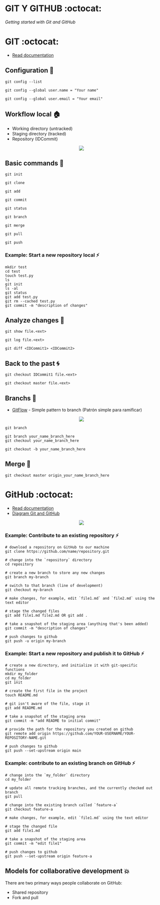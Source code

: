 # GIT Y GITHUB :octocat:

_Getting started with Git and GitHub_

# GIT :octocat:
* [Read documentation](https://git-scm.com/)

## Configuration :wrench:
```
git config --list
```
```
git config --global user.name = "Your name" 
```
```
git config --global user.email = "Your email" 
```

## Workflow local :house:
- Working directory (untracked)
- Staging directory (tracked)
- Repository (IDCommit)

<p align="center">
  <img src="/assets/img/workflow.png">
</p>

## Basic commands :walking:
```
git init

git clone

git add

git commit

git status

git branch

git merge

git pull

git push
```

### Example: Start a new repository local :zap:
```
mkdir test
cd test
touch test.py
ls
git init
ls -al
git status
git add test.py
git rm --cached test.py
git commit -m "description of changes"
```

## Analyze changes :eyes:
```
git show file.<ext>
```
```
git log file.<ext>
```
```
git diff <IDCommit1> <IDCommit2>
```

## Back to the past :cyclone:
```
git checkout IDCommit1 file.<ext>
```
```
git checkout master file.<ext>
```
<!-- ## Git reset vs. Git rm
- git rm --cached file.<ext> #staging -->

## Branchs 🚀
* [GitFlow](https://www.campingcoder.com/2018/04/how-to-use-git-flow/) - Simple pattern to branch (Patrón simple para ramificar)

<p align="center">
  <img src="/assets/img/gitflow-diagram.jpg">
</p>

```
git branch
```
```
git branch your_name_branch_here
git checkout your_name_branch_here
```
```
git checkout -b your_name_branch_here
```

## Merge 🚀
```
git checkout master origin_your_name_branch_here

```

# GitHub :octocat:
* [Read documentation](https://docs.github.com/en/get-started/quickstart/hello-world)
* [Diagram Git and GitHub](https://static.platzi.com/media/public/uploads/git-github-17-28_e1ce4a1b-3b4c-4308-8057-b6c111ff7337.pdf)
<p align="center">
  <img src="/assets/img/git_github.png">
</p>

### Example: Contribute to an existing repository :zap:
```
# download a repository on GitHub to our machine
git clone https://github.com/name/repository.git

# change into the `repository` directory
cd repository

# create a new branch to store any new changes
git branch my-branch

# switch to that branch (line of development)
git checkout my-branch

# make changes, for example, edit `file1.md` and `file2.md` using the text editor

# stage the changed files
git add file1.md file2.md OR git add .

# take a snapshot of the staging area (anything that's been added)
git commit -m "description of changes"

# push changes to github
git push -u origin my-branch
```

### Example: Start a new repository and publish it to GitHub :zap:
```
# create a new directory, and initialize it with git-specific functions
mkdir my_folder
cd my_folder
git init

# create the first file in the project
touch README.md

# git isn't aware of the file, stage it
git add README.md

# take a snapshot of the staging area
git commit -m "add README to initial commit"

# provide the path for the repository you created on github
git remote add origin https://github.com/YOUR-USERNAME/YOUR-REPOSITORY-NAME.git

# push changes to github
git push --set-upstream origin main
```

### Example: contribute to an existing branch on GitHub :zap:
```
# change into the `my_folder` directory
cd my_folder

# update all remote tracking branches, and the currently checked out branch
git pull

# change into the existing branch called `feature-a`
git checkout feature-a

# make changes, for example, edit `file1.md` using the text editor

# stage the changed file
git add file1.md

# take a snapshot of the staging area
git commit -m "edit file1"

# push changes to github
git push --set-upstream origin feature-a
```

## Models for collaborative development :boom:
There are two primary ways people collaborate on GitHub:
- Shared repository
- Fork and pull